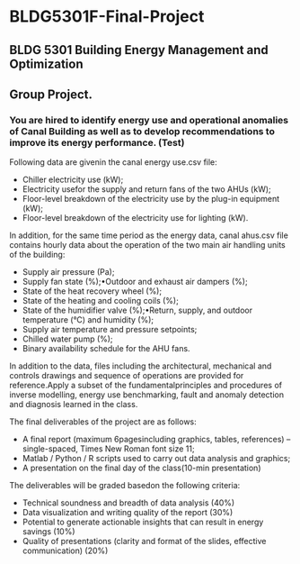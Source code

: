# BLDG5301F-Final-Project

## BLDG 5301 Building Energy Management and Optimization

## Group Project.

### You are  hired to identify energy use  and  operational anomalies of Canal Building as well as to develop recommendations to improve its energy performance. (Test)

Following data are givenin the canal energy use.csv file:

+ Chiller electricity use (kW);
+ Electricity usefor the supply and return fans of the two AHUs (kW);
+ Floor-level breakdown of the electricity use by the plug-in equipment (kW);
+ Floor-level breakdown of the electricity use for lighting (kW).

In addition, for the same time period as the energy data, canal ahus.csv file contains hourly data about the operation of the two main air handling units of the building:

+ Supply air pressure (Pa);
+ Supply fan state (%);•Outdoor and exhaust air dampers (%);
+ State of the heat recovery wheel (%);
+ State of the heating and cooling coils (%);
+ State of the humidifier valve (%);•Return, supply, and outdoor temperature (°C) and humidity (%);
+ Supply air temperature and pressure setpoints;
+ Chilled water pump (%);
+ Binary availability schedule for the AHU fans.

In addition to the data, files including the architectural, mechanical and controls drawings and sequence of operations are provided for reference.Apply   a   subset   of  the   fundamentalprinciples  and   procedures  of  inverse  modelling, energy   use benchmarking, fault and anomaly detection and diagnosis learned in the class.

The final deliverables of the project are as follows:

+ A final report (maximum 6pagesincluding graphics, tables, references) –single-spaced, Times New Roman font size 11;
+ Matlab / Python / R scripts used to carry out data analysis and graphics;
+ A presentation on the final day of the class(10-min presentation)

The deliverables will be graded basedon the following criteria:

+ Technical soundness and breadth of data analysis (40%)
+ Data visualization and writing quality of the report (30%)
+ Potential to generate actionable insights that can result in energy savings (10%)
+ Quality of presentations (clarity and format of the slides, effective communication) (20%)
